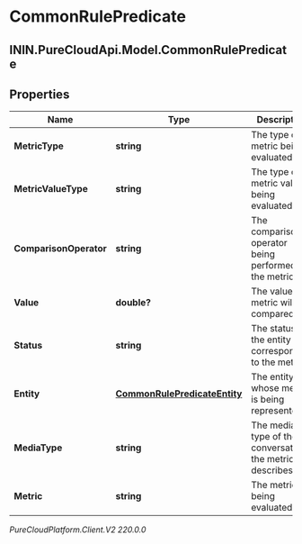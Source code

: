 # CommonRulePredicate

## ININ.PureCloudApi.Model.CommonRulePredicate

## Properties

|Name | Type | Description | Notes|
|------------ | ------------- | ------------- | -------------|
| **MetricType** | **string** | The type of metric being evaluated. | |
| **MetricValueType** | **string** | The type of metric value being evaluated. | |
| **ComparisonOperator** | **string** | The comparison operator being performed on the metric. | |
| **Value** | **double?** | The value the metric will be compared to. | |
| **Status** | **string** | The status of the entity corresponding to the metric. | [optional] |
| **Entity** | [**CommonRulePredicateEntity**](CommonRulePredicateEntity) | The entity whose metric is being represented. | |
| **MediaType** | **string** | The media type of the conversation the metric describes. | [optional] |
| **Metric** | **string** | The metric being evaluated. | |



_PureCloudPlatform.Client.V2 220.0.0_
